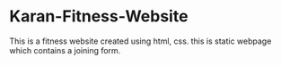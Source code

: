 # Karan-Fitness-Website
This is a fitness website created using html, css. this is static webpage which contains a joining form.
